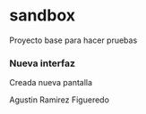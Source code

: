 # sandbox
Proyecto base para hacer pruebas

### Nueva interfaz

Creada nueva pantalla

Agustin Ramirez Figueredo
